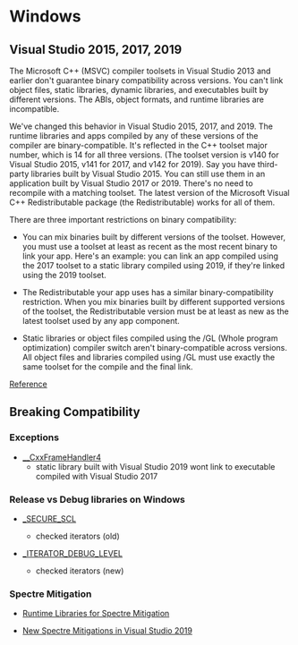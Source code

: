 # Windows

## Visual Studio 2015, 2017, 2019

The Microsoft C++ (MSVC) compiler toolsets in Visual Studio 2013 and earlier
don't guarantee binary compatibility across versions. You can't link object
files, static libraries, dynamic libraries, and executables built by different
versions. The ABIs, object formats, and runtime libraries are incompatible.

We've changed this behavior in Visual Studio 2015, 2017, and 2019. The runtime
libraries and apps compiled by any of these versions of the compiler are
binary-compatible. It's reflected in the C++ toolset major number, which is 14
for all three versions. (The toolset version is v140 for Visual Studio 2015,
v141 for 2017, and v142 for 2019). Say you have third-party libraries built by
Visual Studio 2015. You can still use them in an application built by Visual
Studio 2017 or 2019. There's no need to recompile with a matching toolset. The
latest version of the Microsoft Visual C++ Redistributable package (the
Redistributable) works for all of them.

There are three important restrictions on binary compatibility:

- You can mix binaries built by different versions of the toolset. However, you
  must use a toolset at least as recent as the most recent binary to link your
  app. Here's an example: you can link an app compiled using the 2017 toolset to
  a static library compiled using 2019, if they're linked using the 2019
  toolset.

- The Redistributable your app uses has a similar binary-compatibility
  restriction. When you mix binaries built by different supported versions of
  the toolset, the Redistributable version must be at least as new as the latest
  toolset used by any app component.

- Static libraries or object files compiled using the /GL (Whole program
  optimization) compiler switch aren't binary-compatible across versions. All
  object files and libraries compiled using /GL must use exactly the same
  toolset for the compile and the final link.

[Reference](https://docs.microsoft.com/en-us/cpp/porting/binary-compat-2015-2017?view=vs-2019)

## Breaking Compatibility

### Exceptions

- [__CxxFrameHandler4](https://devblogs.microsoft.com/cppblog/making-cpp-exception-handling-smaller-x64/)
  - static library built with Visual Studio 2019 wont link to executable
  compiled with Visual Studio 2017

### Release vs Debug libraries on Windows

- [\_SECURE_SCL](https://docs.microsoft.com/en-us/cpp/standard-library/secure-scl?view=vs-2019)
  - checked iterators (old)

- [\_ITERATOR_DEBUG_LEVEL](https://docs.microsoft.com/en-us/cpp/standard-library/iterator-debug-level?view=vs-2019)
  - checked iterators (new)

### Spectre Mitigation

- [Runtime Libraries for Spectre
  Mitigation](https://docs.microsoft.com/en-us/cpp/build/reference/qspectre?view=vs-2019)

- [New Spectre Mitigations in Visual Studio
  2019](https://devblogs.microsoft.com/cppblog/more-spectre-mitigations-in-msvc/)
